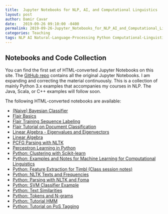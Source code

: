 ```yaml
---
title:  Jupyter Notebooks for NLP, AI, and Computational Linguistics
layout: post
author: Damir Cavar
date:   2019-09-26 09:10:00 -0400
permalink: 2019-09-26-Jupyter_Notebooks_for_NLP_AI_and_Computational_Linguistics
categories: Teaching
tags: NLP AI Natural-Language-Processing Python Computational-Linguistics HMM SVM NLTK 
---
```

## Notebooks and Code Collection

You can find the first set of HTML-converted Jupyter Notebooks on this site. The [GitHub repo](https://github.com/dcavar/python-tutorial-for-ipython) contains all the original Jupyter Notebooks. I am expanding and correcting the material continuously. This is a collection of mainly Python 3.x examples that accompanies my courses in NLP. The Java, Scala, or C++ examples will follow soon.

The following HTML-converted notebooks are available:

- [(Naive) Bayesian Classifier](pynotebooks/Bayesian_Classifier.html)
- [Flair Basics](pynotebooks/Flair_Basics.html)
- [Flair Training Sequence Labeling](pynotebooks/Flair_Training_Sequence_Labeling_Models.html)
- [Flair Tutorial on Document Classification](pynotebooks/Flair_Tutorial_on_Document_Classification.html)
- [Linear Algebra - Eigenvalues and Eigenvectors](pynotebooks/Linear_Algebra_Eigenvalues_Eigenvectors.html)
- [Linear Algebra](pynotebooks/Linear_Algebra.html)
- [PCFG Parsing with NLTK](pynotebooks/PCFG_Parsing_with_NLTK.html)
- [Perceptron Learning in Python](pynotebooks/Perceptron_Learning_in_Python.html)
- [Python: Clustering with Scikit-learn](pynotebooks/Python_Clustering_with_Scikit-learn.html)
- [Python: Examples and Notes for Machine Learning for Computational Linguistics](pynotebooks/Python_examples_and_notes_for_Machine_Learning_for_Computational_Linguistics.html)
- [Python: Feature Extraction for Timbl (Class session notes)](pynotebooks/Python_Feature_Extraction_for_Timbl_Class_session)
- [Python: NLTK Texts and Frequencies](pynotebooks/Python_NLTK_Texts_and_Frequencies.html)
- [Python: Parsing with NLTK and Foma](pynotebooks/Python_Parsing_with_NLTK_and_Foma.html)
- [Python: SVM Classifier Example](pynotebooks/Python_SVM_Classifier_Example.html)
- [Python: Text Similarities](pynotebooks/Python_Text_Similarities.html)
- [Python: Tokens and N-grams](pynotebooks/Python_Tokens_and_N_grams.html)
- [Python: Tutorial HMM](pynotebooks/Python_Tutorial_HMM)
- [Python: Tutorial on PoS Tagging](pynotebooks/Python_Tutorial_PoS_Tagging.html)

